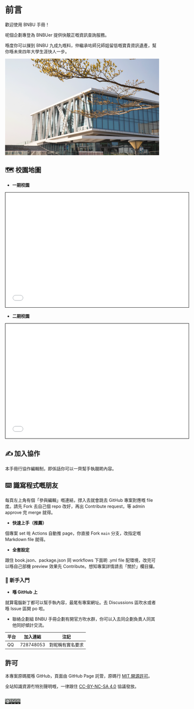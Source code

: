# 前言

歡迎使用 BNBU 手冊！

呢個企劃專登為 BNBUer 提供快靚正嘅資訊查詢服務。

喺度你可以摷到 BNBU 九成九嘅料，仲繼承咗師兄師姐留低嘅寶貴資訊遺產，幫你喺未來四年大學生涯快人一步。

![](../assets/pic/BNBU.png)

## 🗺️ 校園地圖

* **一期校園**  
<iframe src="/map/one.pdf" width="600" height="375" style="border:1px solid black;"></iframe>

* **二期校園**
<iframe src="/map/two.pdf" width="600" height="375" style="border:1px solid black;"></iframe>

## ✍ 加入協作

本手冊行協作編輯制，即係話你可以一齊幫手執靚啲內容。

## ⌨️ 識寫程式嘅朋友

每頁左上角有個「參與編輯」嘅連結，㩒入去就會跳去 GitHub 專案對應嘅 file 度。請先 Fork 去自己個 repo 改好，再出 Contribute request，等 admin approve 完 merge 就得。

*   **快速上手（推薦）** 

個專案 set 咗 Actions 自動推 page，你直接 Fork `main` 分支，改指定嘅 Markdown file 就得。

*   **全套設定**

跟住 book.json、package.json 同 workflows 下面啲 .yml file 配環境，改完可以喺自己部機 preview 效果先 Contribute。想知專案詳情請去「關於」欄目攞。

### 🔰 新手入門

*   **喺 GitHub 上**

就算電腦新丁都可以幫手執內容，最尾有專案網址。去 Discussions 區吹水或者喺 Issue 區開 po 啦。  

* 聯絡企劃組
BNBU 手冊企劃有開官方吹水群，你可以入去同企劃負責人同其他同好傾計交流。

| 平台 | 加入連結 | 注記 |
|-----|-----|-----|
| QQ | 728748053 | 對昵稱有實名要求 |

## 許可

本專案原碼擺喺 GitHub，頁面由 GitHub Page 託管，原碼行 [MIT 開源許可](https://mit-license.org/)。  

全站知識資源冇特別聲明嘅，一律跟住 [CC-BY-NC-SA 4.0](https://creativecommons.org/licenses/by-nc-sa/4.0/) 協議發放。

<br>

<img src=../assets/icon/rect-by-nc-sa.png width=10% />
